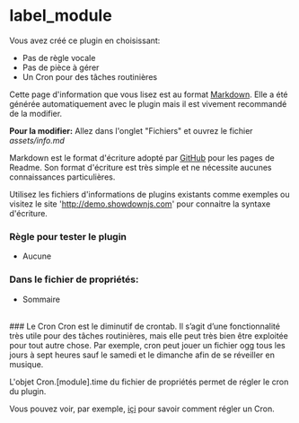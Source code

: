 # label_module

Vous avez créé ce plugin en choisissant:
- Pas de règle vocale
- Pas de pièce à gérer
- Un Cron pour des tâches routinières

Cette page d'information que vous lisez est au format [Markdown](https://fr.wikipedia.org/wiki/Markdown).
Elle a été générée automatiquement avec le plugin mais il est vivement recommandé de la modifier.

**Pour la modifier:** Allez dans l'onglet "Fichiers" et ouvrez le fichier _assets/info.md_

Markdown est le format d'écriture adopté par [GitHub](https://github.com/) pour les pages de Readme. 
Son format d'écriture est très simple et ne nécessite aucunes connaissances particulières.

Utilisez les fichiers d'informations de plugins existants comme exemples ou visitez le site 'http://demo.showdownjs.com' pour connaitre la syntaxe d'écriture.


### Règle pour tester le plugin
- Aucune

### Dans le fichier de propriétés:
- Sommaire

<br>
### Le Cron
Cron est le diminutif de crontab.
Il s’agit d’une fonctionnalité très utile pour des tâches routinières, mais elle peut très bien être exploitée pour tout autre chose. 
Par exemple, cron peut jouer un fichier ogg tous les jours à sept heures sauf le samedi et le dimanche afin de se réveiller en musique.

L'objet Cron.[module].time du fichier de propriétés permet de régler le cron du plugin.

Vous pouvez voir, par exemple, [içi](https://fr.wikipedia.org/wiki/Cron) pour savoir comment régler un Cron.


<br><br><br><br>